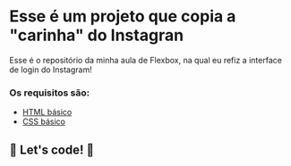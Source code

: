 # Esse é um projeto que copia a "carinha" do Instagran

Esse é o repositório da minha aula de Flexbox, na qual eu refiz a interface de login do Instagram!

### Os requisitos são:

- [HTML básico](https://www.w3schools.com/html/)
- [CSS básico](https://developer.mozilla.org/pt-BR/docs/Web/CSS)

## 🚀 Let's code! 🚀
